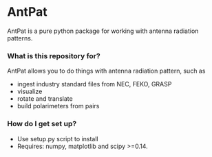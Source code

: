 # AntPat #

AntPat is a pure python package for working with antenna radiation patterns.

### What is this repository for? ###

AntPat allows you to do things with antenna radiation pattern, such as

* ingest industry standard files from NEC, FEKO, GRASP
* visualize
* rotate and translate
* build polarimeters from pairs

### How do I get set up? ###

* Use setup.py script to install
* Requires: numpy, matplotlib and scipy >=0.14.

